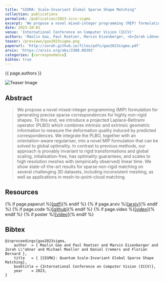 ```yaml
---
title: "SIGMA: Scale-Invariant Global Sparse Shape Matching"
collection: publications
permalink: /publication/2023-iccv-sigma
excerpt: 'We propose a novel mixed-integer programming (MIP) formulation for generating precise sparse correspondences for highly non-rigid shapes. To this end, we introduce a projected Laplace-Beltrami operator (PLBO) which combines intrinsic and extrinsic geometric information to measure the deformation quality induced by predicted correspondences. We integrate the PLBO, together with an orientation-aware regulariser, into a novel MIP formulation that can be solved to global optimality. In contrast to previous methods, our approach is provably invariant to rigid transformations and global scaling, intialisation-free, has optimality guarantees, and scales to high resolution meshes with (empirically observed) linear time. We show state-of-the-art results for sparse non-rigid matching on several challenging 3D datasets, including inconsistent meshing, as well as applications in mesh-to-point-cloud matching.'
date: 2023-10-01
venue: 'International Conference on Computer Vision (ICCV)'
authors: 'Maolin Gao, Paul Roetzer, Marvin Eisenberger, <b>Zorah Lähner</b>, Michael Moeller, Daniel Cremers, Florian Bernard'
teaser: /previews/gao2023sigma.png
paperurl: 'http://zorah.github.io/files/pdfs/gao2023sigma.pdf'
arxiv: 'https://arxiv.org/abs/2308.08393'
categories: [correspondence]
bibtex: true
---
```


{{ page.authors }}

<img class="pub_teaser" src="../images/previews/gao2023sigma.png" alt="Teaser Image" title="teaser" />

## Abstract

> We propose a novel mixed-integer programming (MIP) formulation for generating precise sparse correspondences for highly non-rigid shapes. To this end, we introduce a projected Laplace-Beltrami operator (PLBO) which combines intrinsic and extrinsic geometric information to measure the deformation quality induced by predicted correspondences. We integrate the PLBO, together with an orientation-aware regulariser, into a novel MIP formulation that can be solved to global optimality. In contrast to previous methods, our approach is provably invariant to rigid transformations and global scaling, intialisation-free, has optimality guarantees, and scales to high resolution meshes with (empirically observed) linear time. We show state-of-the-art results for sparse non-rigid matching on several challenging 3D datasets, including inconsistent meshing, as well as applications in mesh-to-point-cloud matching.

## Resources

{% if page.paperurl %}<a href=" {{ page.paperurl }} ">[pdf]</a>{% endif %} {% if page.arxiv %}<a href=" {{ page.arxiv }} ">[arxiv]</a>{% endif %} {% if page.code %}<a href=" {{ page.code }} ">[github]</a>{% endif %} {% if page.video %}<a href=" {{ page.video }} ">[video]</a>{% endif %} {% if poster %}<a href=" {{ page.poster }} ">[video]</a>{% endif %}

## Bibtex

    @inproceedings{gao2023sigma,
        author 	= { Maolin Gao and Paul Roetzer and Marvin Eisenberger and Zorah L\"ahner and Michael Moeller and Daniel Cremers and Florian Bernard },
        title 	= { {SIGMA}: Quantum Scale-Invariant Global Sparse Shape Matching},
        booktitle = {International Conference on Computer Vision (ICCV)},
        year 	= 2023,
    }
